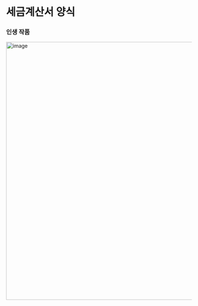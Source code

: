 # 세금계산서 양식

<h3>인생 작품</h3>
</hr>

<img width="700" alt="image" src="https://user-images.githubusercontent.com/75960352/231675492-94ee9b25-20b2-40e8-a6b7-dba4ce17e700.png">

